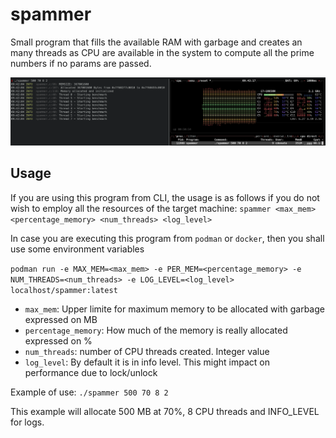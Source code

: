 # spammer
Small program that fills the available RAM with garbage and creates an many threads as CPU are available in the system to compute all the prime numbers if no params are passed.

![Example of spammer](/docs/example.png)

## Usage
If you are using this program from CLI, the usage is as follows if you do not wish to employ all the resources of the target machine:
`spammer <max_mem> <percentage_memory> <num_threads> <log_level>`

In case you are executing this program from `podman` or `docker`, then you shall use some environment variables

`podman run -e MAX_MEM=<max_mem> -e PER_MEM=<percentage_memory> -e NUM_THREADS=<num_threads> -e LOG_LEVEL=<log_level> localhost/spammer:latest`

* `max_mem`: Upper limite for maximum memory to be allocated with garbage expressed on MB
* `percentage_memory`: How much of the memory is really allocated expressed on %
* `num_threads`: number of CPU threads created. Integer value
* `log_level`: By default it is in info level. This might impact on performance due to lock/unlock 

Example of use:
`./spammer 500 70 8 2`

This example will allocate 500 MB at 70%, 8 CPU threads and INFO_LEVEL for logs.

